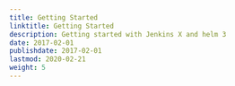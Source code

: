 ```yaml
---
title: Getting Started 
linktitle: Getting Started
description: Getting started with Jenkins X and helm 3
date: 2017-02-01
publishdate: 2017-02-01
lastmod: 2020-02-21
weight: 5
---
```



